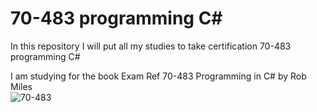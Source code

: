 # 70-483 programming C#
In this repository I will put all my studies to take certification 70-483 programming C#</br>


I am studying for the book Exam Ref 70-483 Programming in C# by Rob Miles </br>
![70-483](https://user-images.githubusercontent.com/88748637/150997174-aa65a2f5-bc58-439b-b5e8-f266fe395a4a.jpg)
